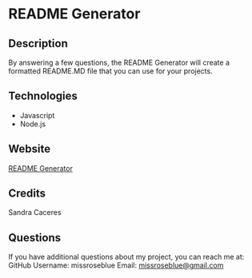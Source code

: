 # README Generator

## Description
By answering a few questions, the README Generator will create a formatted README.MD file that you can use for your projects.

## Technologies
* Javascript
* Node.js

## Website
[README Generator](https://missroseblue.github.io/html-portfolio/)


## Credits
Sandra Caceres

## Questions
If you have additional questions about my project, you can reach me at:
GitHub Username: missroseblue
Email: missroseblue@gmail.com



